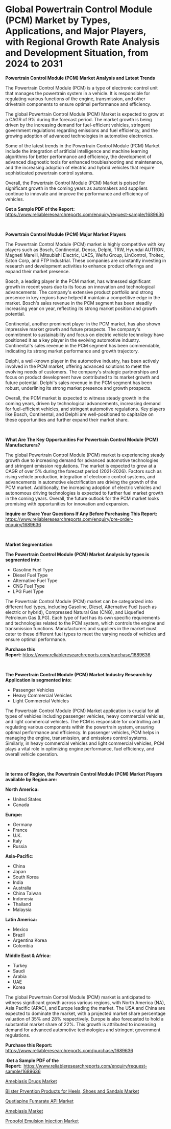 <p><h1>Global Powertrain Control Module (PCM) Market by Types, Applications, and Major Players, with Regional Growth Rate Analysis and Development Situation, from 2024 to 2031</h1></p><p><strong>Powertrain Control Module (PCM) Market Analysis and Latest Trends</strong></p>
<p><p>The Powertrain Control Module (PCM) is a type of electronic control unit that manages the powertrain system in a vehicle. It is responsible for regulating various functions of the engine, transmission, and other drivetrain components to ensure optimal performance and efficiency.</p><p>The global Powertrain Control Module (PCM) Market is expected to grow at a CAGR of 9% during the forecast period. The market growth is being driven by the increasing demand for fuel-efficient vehicles, stringent government regulations regarding emissions and fuel efficiency, and the growing adoption of advanced technologies in automotive electronics.</p><p>Some of the latest trends in the Powertrain Control Module (PCM) Market include the integration of artificial intelligence and machine learning algorithms for better performance and efficiency, the development of advanced diagnostic tools for enhanced troubleshooting and maintenance, and the increasing adoption of electric and hybrid vehicles that require sophisticated powertrain control systems.</p><p>Overall, the Powertrain Control Module (PCM) Market is poised for significant growth in the coming years as automakers and suppliers continue to innovate and improve the performance and efficiency of vehicles.</p></p>
<p><strong>Get a Sample PDF of the Report:&nbsp;</strong> <a href="https://www.reliableresearchreports.com/enquiry/request-sample/1689636">https://www.reliableresearchreports.com/enquiry/request-sample/1689636</a></p>
<p>&nbsp;</p>
<p><strong>Powertrain Control Module (PCM) Major Market Players</strong></p>
<p><p>The Powertrain Control Module (PCM) market is highly competitive with key players such as Bosch, Continental, Denso, Delphi, TRW, Hyundai AUTRON, Magneti Marelli, Mitsubishi Electric, UAES, Weifu Group, LinControl, Troitec, Eaton Corp, and FTP Industrial. These companies are constantly investing in research and development activities to enhance product offerings and expand their market presence.</p><p>Bosch, a leading player in the PCM market, has witnessed significant growth in recent years due to its focus on innovation and technological advancements. The company's extensive product portfolio and strong presence in key regions have helped it maintain a competitive edge in the market. Bosch's sales revenue in the PCM segment has been steadily increasing year on year, reflecting its strong market position and growth potential.</p><p>Continental, another prominent player in the PCM market, has also shown impressive market growth and future prospects. The company's commitment to sustainability and focus on electric vehicle technology have positioned it as a key player in the evolving automotive industry. Continental's sales revenue in the PCM segment has been commendable, indicating its strong market performance and growth trajectory.</p><p>Delphi, a well-known player in the automotive industry, has been actively involved in the PCM market, offering advanced solutions to meet the evolving needs of customers. The company's strategic partnerships and focus on product development have contributed to its market growth and future potential. Delphi's sales revenue in the PCM segment has been robust, underlining its strong market presence and growth prospects.</p><p>Overall, the PCM market is expected to witness steady growth in the coming years, driven by technological advancements, increasing demand for fuel-efficient vehicles, and stringent automotive regulations. Key players like Bosch, Continental, and Delphi are well-positioned to capitalize on these opportunities and further expand their market share.</p></p>
<p>&nbsp;</p>
<p><strong>What Are The Key Opportunities For Powertrain Control Module (PCM) Manufacturers?</strong></p>
<p><p>The global Powertrain Control Module (PCM) market is experiencing steady growth due to increasing demand for advanced automotive technologies and stringent emission regulations. The market is expected to grow at a CAGR of over 5% during the forecast period (2021-2026). Factors such as rising vehicle production, integration of electronic control systems, and advancements in automotive electrification are driving the growth of the PCM market. Additionally, the increasing adoption of electric vehicles and autonomous driving technologies is expected to further fuel market growth in the coming years. Overall, the future outlook for the PCM market looks promising with opportunities for innovation and expansion.</p></p>
<p><strong>Inquire or Share Your Questions If Any Before Purchasing This Report:</strong> <a href="https://www.reliableresearchreports.com/enquiry/pre-order-enquiry/1689636">https://www.reliableresearchreports.com/enquiry/pre-order-enquiry/1689636</a></p>
<p>&nbsp;</p>
<p><strong>Market Segmentation</strong></p>
<p><strong>The Powertrain Control Module (PCM) Market Analysis by types is segmented into:</strong></p>
<p><ul><li>Gasoline Fuel Type</li><li>Diesel Fuel Type</li><li>Alternative Fuel Type</li><li>CNG Fuel Type</li><li>LPG Fuel Type</li></ul></p>
<p><p>The Powertrain Control Module (PCM) market can be categorized into different fuel types, including Gasoline, Diesel, Alternative Fuel (such as electric or hybrid), Compressed Natural Gas (CNG), and Liquefied Petroleum Gas (LPG). Each type of fuel has its own specific requirements and technologies related to the PCM system, which controls the engine and transmission functions. Manufacturers and suppliers in the market must cater to these different fuel types to meet the varying needs of vehicles and ensure optimal performance.</p></p>
<p><strong>Purchase this Report:&nbsp;</strong><a href="https://www.reliableresearchreports.com/purchase/1689636">https://www.reliableresearchreports.com/purchase/1689636</a></p>
<p>&nbsp;</p>
<p><strong>The Powertrain Control Module (PCM) Market Industry Research by Application is segmented into:</strong></p>
<p><ul><li>Passenger Vehicles</li><li>Heavy Commercial Vehicles</li><li>Light Commercial Vehicles</li></ul></p>
<p><p>The Powertrain Control Module (PCM) Market application is crucial for all types of vehicles including passenger vehicles, heavy commercial vehicles, and light commercial vehicles. The PCM is responsible for controlling and regulating various components within the powertrain system, ensuring optimal performance and efficiency. In passenger vehicles, PCM helps in managing the engine, transmission, and emissions control systems. Similarly, in heavy commercial vehicles and light commercial vehicles, PCM plays a vital role in optimizing engine performance, fuel efficiency, and overall vehicle operation.</p></p>
<p>&nbsp;</p>
<p><strong>In terms of Region, the Powertrain Control Module (PCM) Market Players available by Region are:</strong></p>
<p>
    <p> <strong> North America: </strong>
        <ul>
            <li>United States</li>
            <li>Canada</li>
        </ul>
        </p> 
    <p> <strong> Europe: </strong>
        <ul>
            <li>Germany</li>
            <li>France</li>
            <li>U.K.</li>
            <li>Italy</li>
            <li>Russia</li>
        </ul>
        </p> 
    <p> <strong> Asia-Pacific: </strong>
        <ul>
            <li>China</li>
            <li>Japan</li>
            <li>South Korea</li>
            <li>India</li>
            <li>Australia</li>
            <li>China Taiwan</li>
            <li>Indonesia</li>
            <li>Thailand</li>
            <li>Malaysia</li>
        </ul>
        </p> 
    <p> <strong> Latin America: </strong>
        <ul>
            <li>Mexico</li>
            <li>Brazil</li>
            <li>Argentina Korea</li>
            <li>Colombia</li>
        </ul>
        </p> 
    <p> <strong> Middle East & Africa: </strong>
        <ul>
            <li>Turkey</li>
            <li>Saudi</li>
            <li>Arabia</li>
            <li>UAE</li>
            <li>Korea</li>
        </ul>
    </p>
    </p>
<p><p>The global Powertrain Control Module (PCM) market is anticipated to witness significant growth across various regions, with North America (NA), Asia Pacific (APAC), and Europe leading the market. The USA and China are expected to dominate the market, with a projected market share percentage valuation of 35% and 28% respectively. Europe is also forecasted to hold a substantial market share of 22%. This growth is attributed to increasing demand for advanced automotive technologies and stringent government regulations.</p></p>
<p><strong>Purchase this Report: </strong><a href="https://www.reliableresearchreports.com/purchase/1689636">https://www.reliableresearchreports.com/purchase/1689636</a></p>
<p>&nbsp;<strong>Get a Sample PDF of the Report:&nbsp;&nbsp;</strong><a href="https://www.reliableresearchreports.com/enquiry/request-sample/1689636">https://www.reliableresearchreports.com/enquiry/request-sample/1689636</a></p>
<p><strong></strong></p>
<p><p><a href="https://github.com/johnbach50/Market-Research-Report-List-2/blob/main/amebiasis-drugs-market.md">Amebiasis Drugs Market</a></p><p><a href="https://github.com/wusalecollins540tpqoz/Market-Research-Report-List-1/blob/main/blister-prvention-products-for-heels-shoes-and-sandals-market.md">Blister Prvention Products for Heels, Shoes and Sandals Market</a></p><p><a href="https://github.com/lylyparadise/Market-Research-Report-List-2/blob/main/quetiapine-fumarate-api-market.md">Quetiapine Fumarate API Market</a></p><p><a href="https://github.com/pjcfca/Market-Research-Report-List-1/blob/main/amebiasis-market.md">Amebiasis Market</a></p><p><a href="https://github.com/GroverBarry/Market-Research-Report-List-4/blob/main/propofol-emulsion-injection-market.md">Propofol Emulsion Injection Market</a></p></p>